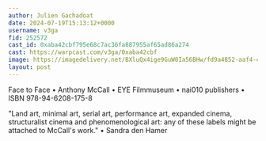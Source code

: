 ```yaml
---
author: Julien Gachadoat
date: 2024-07-19T15:13:12+0000
username: v3ga
fid: 252572
cast_id: 0xaba42cbf795e68c7ac36fa887955af65ad86a274
cast: https://warpcast.com/v3ga/0xaba42cbf
image: https://imagedelivery.net/BXluQx4ige9GuW0Ia56BHw/fd9a4852-aaf4-4c2d-6390-12e6ccbdbf00/original
layout: post
---
```

Face to Face • Anthony McCall • EYE Filmmuseum • nai010 publishers • ISBN 978-94-6208-175-8  
  
"Land art, minimal art, serial art, performance art, expanded cinema, structuralist cinema and phenomenological art: any of these labels might be attached to McCall's work." • Sandra den Hamer  

<img src='https://imagedelivery.net/BXluQx4ige9GuW0Ia56BHw/fd9a4852-aaf4-4c2d-6390-12e6ccbdbf00/original' alt='' referrerpolicy='no-referrer'/>
<img src='https://imagedelivery.net/BXluQx4ige9GuW0Ia56BHw/f43f1764-8fc9-46da-5793-7279735a2600/original' alt='' referrerpolicy='no-referrer'/>